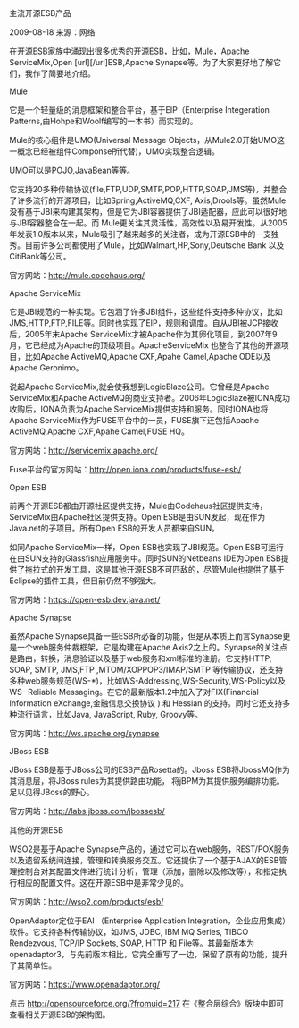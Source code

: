 主流开源ESB产品
 

2009-08-18 来源：网络
 

在开源ESB家族中涌现出很多优秀的开源ESB，比如，Mule，Apache ServiceMix,Open [url][/url]ESB,Apache Synapse等。为了大家更好地了解它们，我作了简要地介绍。

Mule

它是一个轻量级的消息框架和整合平台，基于EIP（Enterprise Integeration Patterns,由Hohpe和Woolf编写的一本书）而实现的。

Mule的核心组件是UMO(Universal Message Objects，从Mule2.0开始UMO这一概念已经被组件Componse所代替)，UMO实现整合逻辑。

UMO可以是POJO,JavaBean等等。

它支持20多种传输协议(file,FTP,UDP,SMTP,POP,HTTP,SOAP,JMS等)，并整合了许多流行的开源项目，比如Spring,ActiveMQ,CXF,
Axis,Drools等。虽然Mule没有基于JBI来构建其架构，但是它为JBI容器提供了JBI适配器，应此可以很好地与JBI容器整合在一起。而 Mule更关注其灵活性，高效性以及易开发性。从2005年发表1.0版本以来，Mule吸引了越来越多的关注者，成为开源ESB中的一支独秀。目前许多公司都使用了Mule，比如Walmart,HP,Sony,Deutsche Bank 以及 CitiBank等公司。

官方网站：http://mule.codehaus.org/

Apache ServiceMix

它是JBI规范的一种实现。它包涵了许多JBI组件，这些组件支持多种协议，比如JMS,HTTP,FTP,FILE等。同时也实现了EIP，规则和调度。自从JBI被JCP接收后，2005年末Apache ServiceMix才被Apache作为其卵化项目，到2007年9月，它已经成为Apache的顶级项目。ApacheServiceMix 也整合了其他的开源项目，比如Apache ActiveMQ,Apache CXF,Apahe Camel,Apache ODE以及Apache Geronimo。

说起Apache ServiceMix,就会使我想到LogicBlaze公司。它曾经是Apache ServiceMix和Apache ActiveMQ的商业支持者。2006年LogicBlaze被IONA成功收购后，IONA负责为Apache ServiceMix提供支持和服务。同时IONA也将Apache ServiceMix作为FUSE平台中的一员，FUSE旗下还包括Apache ActiveMQ,Apache CXF,Apahe Camel,FUSE HQ。

官方网站：http://servicemix.apache.org/

Fuse平台的官方网站：http://open.iona.com/products/fuse-esb/

Open ESB

前两个开源ESB都由开源社区提供支持，Mule由Codehaus社区提供支持，ServiceMix由Apache社区提供支持。Open ESB是由SUN发起，现在作为Java.net的子项目。所有Open ESB的开发人员都来自SUN。

如同Apache ServiceMix一样，Open ESB也实现了JBI规范。Open ESB可运行在由SUN支持的Glassfish应用服务中。同时SUN的Netbeans IDE为Open ESB提供了拖拉式的开发工具，这是其他开源ESB不可匹敌的，尽管Mule也提供了基于Eclipse的插件工具，但目前仍然不够强大。

官方网站：https://open-esb.dev.java.net/

Apache Synapse

虽然Apache Synapse具备一些ESB所必备的功能，但是从本质上而言Synapse更是一个web服务仲裁框架，它是构建在Apache Axis2之上的。Synapse的关注点是路由，转换，消息验证以及基于web服务和xml标准的注册。它支持HTTP, SOAP, SMTP, JMS,FTP ,MTOM/XOPPOP3/IMAP/SMTP 等传输协议，还支持多种web服务规范(WS-*)，比如WS-Addressing,WS-Security,WS-Policy以及WS- Reliable Messaging。在它的最新版本1.2中加入了对FIX(Financial Information eXchange,金融信息交换协议 ) 和 Hessian  的支持。同时它还支持多种流行语言，比如Java, JavaScript, Ruby, Groovy等。

官方网站：http://ws.apache.org/synapse

JBoss ESB

JBoss ESB是基于JBoss公司的ESB产品Rosetta的。Jboss ESB将JbossMQ作为其消息层，将JBoss rules为其提供路由功能， 将jBPM为其提供服务编排功能。足以见得JBoss的野心。

官方网站：http://labs.jboss.com/jbossesb/

其他的开源ESB

WSO2是基于Apache Synapse产品的，通过它可以在web服务，REST/POX服务以及遗留系统间连接，管理和转换服务交互。它还提供了一个基于AJAX的ESB管理控制台对其配置文件进行统计分析，管理（添加，删除以及修改等），和指定执行相应的配置文件。这在开源ESB中是非常少见的。

官方网站：http://wso2.com/products/esb/

OpenAdaptor定位于EAI （Enterprise Application Integration，企业应用集成）软件。它支持各种传输协议，如JMS, JDBC, IBM MQ Series, TIBCO Rendezvous, TCP/IP Sockets, SOAP, HTTP 和 File等。其最新版本为openadaptor3，与先前版本相比，它完全重写了一边，保留了原有的功能，提升了其简单性。

官方网站：https://www.openadaptor.org/

点击 http://opensourceforce.org/?fromuid=217 在《整合层综合》版块中即可查看相关开源ESB的架构图。 
